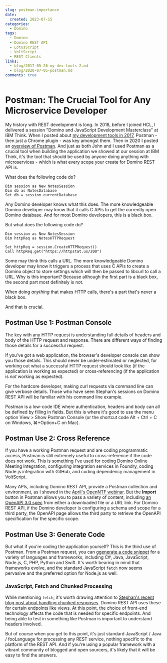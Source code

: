```yaml
---
slug: postman-importance
date: 
  created: 2023-07-15
categories:
  - Domino
tags: 
  - Domino
  - Domino REST API
  - LotusScript
  - VoltScript
  - REST Clients
links:
  - blog/2017-05-26-my-dev-tools-2.md
  - blog/2020-07-05-postman.md
comments: true
---
```

# Postman: The Crucial Tool for Any Microservice Developer

My history with REST development is long. In 2018, before I joined HCL, I delivered a session "Domino and JavaScript Development Masterclass" at IBM Think. When I posted about [my development tools in 2017](./2017-05-26-my-dev-tools-2.md), Postman - then just a Chrome plugin - was key amongst them. Then in 2020 I posted an [overview of Postman](./2020-07-05-postman.md). And just as both John and I used Postman as a crucial tool when building the application we showed at our session at IBM Think, it's the tool that should be used by anyone doing anything with microservices - which is what every scope your create for Domino REST API is.

<!-- more -->

What does the following code do?

```vbscript
Dim session as New NotesSession
Dim db as NotesDatabase
Set db = session.currentDatabase
```

Any Domino developer knows what this does. The more knowledgeable Domino developer may know that it calls C APIs to get the currently open Domino database. And for most Domino developers, this is a black box.

But what does the following code do?

```vbscript
Dim session as New NotesSession
Dim httpReq as NotesHTTPRequest

Set httpReq = session.CreateHTTPRequest()
Call httpReq.get("https://httpstat.us/200")
```

Some may think this calls a URL. The more knowledgeable Domino developer may know it triggers a process that uses C APIs to create a Domino object to store settings which will then be passed to libcurl to call a URL. Why is this important? Because although the first part is a black box, the second part most definitely is not.

When doing *anything* that makes HTTP calls, there's a part that's never a black box.

And that is crucial.

## Postman Use 1: Postman Console

The key with any HTTP request is understanding full details of headers and body of the HTTP request and response. There are different ways of finding those details for a successful request.

If you've got a web application, the browser's developer console can show you those details. This should never be under-estimated or neglected, for working out what a successful HTTP request should look like (if the application is working as expected) or cross-referencing (if the application is *not* working as expected).

For the hardcore developer, making curl requests via command line can give verbose details. Those who have seen Stephan's sessions on Domino REST API will be familiar with his command line example.

Postman is a low-code IDE where authentication, headers and body can all be defined by filling in fields. But this is where it's good to use the menu option View > Show Postman Console (or the shortcut code Alt + Ctrl + C on Windows, ⌘+Option+C on Mac).

## Postman Use 2: Cross Reference

If you have a working Postman request and are coding programmatic access, Postman is still extremely useful to cross-reference if the code does not work. This is something I've used for coding Domino Online Meeting Integration, configuring integration services in Foundry, coding Node.js integration with GitHub, and coding dependency management in VoltScript.

Many APIs, including Domino REST API, provide a Postman collection and environment, as I showed in the [April's OpenNTF webinar](https://openntf.org/webinars). But the **Import** button in Postman allows you to pass a variety of content, including [an OpenAPI 3.0 spec](https://learning.postman.com/docs/integrations/available-integrations/working-with-openAPI/) from either a downloaded file or a URL link. For Domino REST API, if the Domino developer is configuring a schema and scope for a third party, the OpenAPI page allows the third party to retrieve the OpenAPI specification for the specific scope.

## Postman Use 3: Generate Code

But what if you're coding the application yourself? This is the third use of Postman. From a Postman request, you can g[generate a code snippet](https://learning.postman.com/docs/sending-requests/generate-code-snippets/#generating-code-snippets-in-postman) for a variety of languages and frameworks, including C#, Java, JavaScript, Node.js, C, PHP, Python and Swift. It's worth bearing in mind that frameworks evolve, and the standard JavaScript `fetch` now seems pervasive and the preferred option for Node.js as well.

### JavaScript, Fetch and Chunked Processing

While mentioning `fetch`, it's worth drawing attention to [Stephan's recent blog post about handling chunked responses](https://wissel.net/blog/2023/07/handle-http-chunked-responses.html). Domino REST API uses these for certain endpoints like views. At this point, the choice of front-end technology affects the code that is needed for specific endpoints. And being able to test in something like Postman is important to understand headers involved.

But of course when you get to this point, it's just standard JavaScript / Java / fooLanguage for processing any REST service, nothing specific to the platform of the REST API. And if you're using a popular framework with a vibrant community of blogged and open sourcers, it's likely that it will be easy to find the answers.

